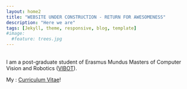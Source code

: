 ```yaml
---
layout: home2
title: "WEBSITE UNDER CONSTRUCTION - RETURN FOR AWESOMENESS" 
description: "Here we are"
tags: [Jekyll, theme, responsive, blog, template]
#image:
  #feature: trees.jpg
---
```


<br />
I am a post-graduate student of Erasmus Mundus Masters of Computer Vision and Robotics (<a href="https://www.vibot.org/" target="_blank">VIBOT</a>).

My : <a href="https://drive.google.com/file/d/1wnIScTH0v37PL6gqIs6J9OlVRk0PMgXm/view?usp=sharing" target="_blank">Curriculum Vitae</a>!

